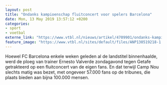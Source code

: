 ```yaml
---
layout: post
title: "Ondanks kampioenschap fluitconcert voor spelers Barcelona"
date: Mon, 13 May 2019 13:57:12 +0200
categories: 
- sport 
- voetbal 
externe_link: "https://www.vtbl.nl/nieuws/artikel/4709901/ondanks-kampioenschap-fluitconcert-voor-spelers-barcelona"
feature_image: "https://www.vtbl.nl/sites/default/files/ANP130519218-1.jpg"
---
```


Hoewel FC Barcelona enkele weken geleden al de landstitel binnenhaalde, werd de ploeg van trainer Ernesto Valverde zondagavond tegen Getafe getrakteerd op een fluitconcert van de eigen fans. En dat terwijl Camp Nou slechts matig was bezet, met ongeveer 57.000 fans op de tribunes, die plaats bieden aan bijna 100.000 mensen.
